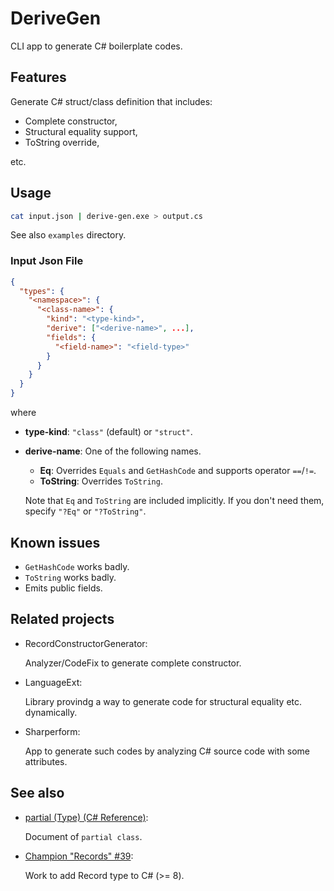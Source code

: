 # DeriveGen

CLI app to generate C# boilerplate codes.

## Features

Generate C# struct/class definition that includes:

- Complete constructor,
- Structural equality support,
- ToString override,

etc.

## Usage

```sh
cat input.json | derive-gen.exe > output.cs
```

See also `examples` directory.

### Input Json File

```json
{
  "types": {
    "<namespace>": {
      "<class-name>": {
        "kind": "<type-kind>",
        "derive": ["<derive-name>", ...],
        "fields": {
          "<field-name>": "<field-type>"
        }
      }
    }
  }
}
```

where

- **type-kind**:
    `"class"` (default) or `"struct"`.
- **derive-name**:
    One of the following names.

    - **Eq**: Overrides `Equals` and `GetHashCode` and supports operator `==`/`!=`.
    - **ToString**: Overrides `ToString`.

    Note that `Eq` and `ToString` are included implicitly. If you don't need them, specify `"?Eq"` or `"?ToString"`.

## Known issues

- `GetHashCode` works badly.
- `ToString` works badly.
- Emits public fields.

## Related projects

- RecordConstructorGenerator:

    Analyzer/CodeFix to generate complete constructor.

- LanguageExt:

    Library provindg a way to generate code for structural equality etc. dynamically.

- Sharperform:

    App to generate such codes by analyzing C# source code with some attributes.

## See also

- [partial (Type) (C# Reference)](https://docs.microsoft.com/en-us/dotnet/csharp/language-reference/keywords/partial-type):

    Document of `partial class`.

- [Champion "Records" #39](https://github.com/dotnet/csharplang/issues/39):

    Work to add Record type to C# (>= 8).
